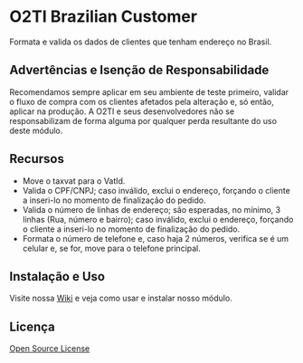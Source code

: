 # O2TI Brazilian Customer

Formata e valida os dados de clientes que tenham endereço no Brasil.

## Advertências e Isenção de Responsabilidade

Recomendamos sempre aplicar em seu ambiente de teste primeiro, validar o fluxo de compra com os clientes afetados pela alteração e, só então, aplicar na produção.
A O2TI e seus desenvolvedores não se responsabilizam de forma alguma por qualquer perda resultante do uso deste módulo.

## Recursos

- Move o taxvat para o VatId.
- Valida o CPF/CNPJ; caso inválido, exclui o endereço, forçando o cliente a inseri-lo no momento de finalização do pedido.
- Valida o número de linhas de endereço; são esperadas, no mínimo, 3 linhas (Rua, número e bairro); caso inválido, exclui o endereço, forçando o cliente a inseri-lo no momento de finalização do pedido.
- Formata o número de telefone e, caso haja 2 números, verifica se é um celular e, se for, move para o telefone principal.

## Instalação e Uso

Visite nossa [Wiki](https://github.com/elisei/brazilian-customer/wiki) e veja como usar e instalar nosso módulo.

## Licença

[Open Source License](LICENSE.txt)
